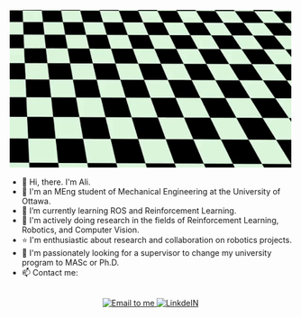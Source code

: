 <p align="center">
<img alt="Moving Robotic Ant" width="500px" src="./Ant_TD3.gif"/>
</p>

- 👋 Hi, there. I'm Ali.
- :school: I'm an MEng student of Mechanical Engineering at the University of Ottawa.
- 🌱 I’m currently learning ROS and Reinforcement Learning.
- 💞️ I'm actively doing research in the fields of Reinforcement Learning, Robotics, and Computer Vision.
- :star: I'm enthusiastic about research and collaboration on robotics projects.
- 👀 I'm passionately looking for a supervisor to change my university program to MASc or Ph.D.
- 📫 Contact me:

<p align="center">
<br/>
<a href="mailto:akari103@uottawa.ca">
  <img alt="Email to me" width="50px" src="https://cdn-icons-png.flaticon.com/128/1161/1161735.png"/>
</a>
<a href="https://www.linkedin.com/in/ali-karimzade/">
  <img alt="LinkdeIN" width="50px" src="https://cdn-icons-png.flaticon.com/128/408/408703.png" />
</a>
<br>
</p>
<!---
- [akari103@uottawa.ca](mailto:akari103@uottawa.ca)

ake1999/ake1999 is a ✨ special ✨ repository because its `README.md` (this file) appears on your GitHub profile.
You can click the Preview link to take a look at your changes.
--->
